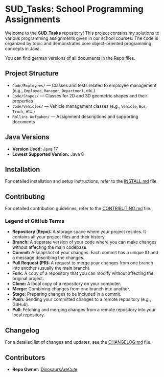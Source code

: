 # SUD_Tasks: School Programming Assignments

Welcome to the **SUD_Tasks** repository! This project contains my solutions to various programming assignments given in our school courses. The code is organized by topic and demonstrates core object-oriented programming concepts in Java.

You can find german versions of all documents in the Repo files. 

## Project Structure

- `Code/Employees/` — Classes and tests related to employee management (e.g., `Employee`, `Manager`, `Department`, etc.)
- `Code/Shapes/` — Classes for 2D and 3D geometric shapes and their properties
- `Code/Vehicles/` — Vehicle management classes (e.g., `Vehicle`, `Bus`, `Truck`, etc.)
- `Rollins Aufgaben/` — Assignment descriptions and supporting documents

## Java Versions
- **Version Used:** Java 17
- **Lowest Supported Version:** Java 8

## Installation
For detailed installation and setup instructions, refer to the [INSTALL.md](Docs/INSTALL.md) file.

## Contributing
For detailed contribution guidelines, refer to the [CONTRIBUTING.md](Docs/CONTRIBUTING.md) file.

### Legend of GitHub Terms

- **Repository (Repo):** A storage space where your project resides. It contains all your project files and their history.
- **Branch:** A separate version of your code where you can make changes without affecting the main codebase.
- **Commit:** A snapshot of your changes. Each commit has a unique ID and a message describing the changes.
- **Pull Request (PR):** A request to merge your changes from one branch into another (usually the main branch).
- **Fork:** A copy of a repository that you can modify without affecting the original project.
- **Clone:** A local copy of a repository on your computer.
- **Merge:** Combining changes from one branch into another.
- **Stage:** Preparing changes to be included in a commit.
- **Push:** Sending your committed changes to a remote repository (e.g., GitHub).
- **Pull:** Fetching and merging changes from a remote repository into your local repository.

## Changelog
For a detailed list of changes and updates, see the [CHANGELOG.md](Docs/CHANGELOG.md) file.

## Contributors
- **Repo Owner:** [DinosaursAreCute](https://github.com/DinosaursAreCute)

